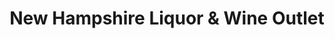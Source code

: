 ---
title: "New Hampshire Liquor & Wine Outlet"
url: /manchester/new-hampshire-liquor-and-wine-outlet-hanover-street/
shop: alcohol
---